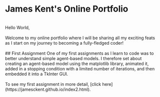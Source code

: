 # James Kent's Online Portfolio
<br>
Hello World,
<br>
<br>
Welcome to my online portfolio where I will be sharing all my exciting feats as I start on my journey to becoming a fully-fledged coder!
<br>
<br>
## First Assignment
One of my first assignments as I learn to code was to better understand simple agent-based models. I therefore set about creating an agent-based model using the matplotlib library, animated it, added in a stopping condition with a limited number of iterations, and then embedded it into a TkInter GUI.
<br>
<br>
To see my first assignment in more detail, [click here](https://jamesckent.github.io/index2.html).
